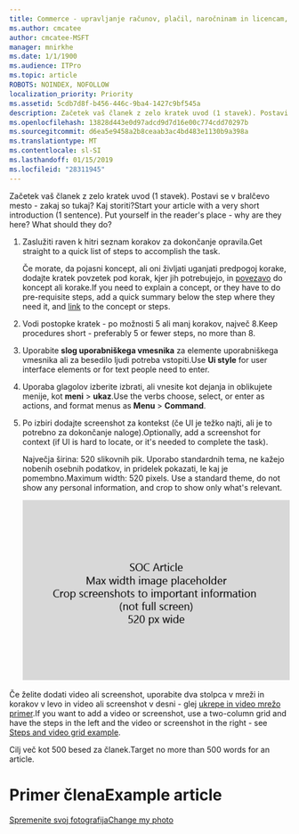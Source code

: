 ```yaml
---
title: Commerce - upravljanje računov, plačil, naročninam in licencam,
ms.author: cmcatee
author: cmcatee-MSFT
manager: mnirkhe
ms.date: 1/1/1900
ms.audience: ITPro
ms.topic: article
ROBOTS: NOINDEX, NOFOLLOW
localization_priority: Priority
ms.assetid: 5cdb7d8f-b456-446c-9ba4-1427c9bf545a
description: Začetek vaš članek z zelo kratek uvod (1 stavek). Postavi se v bralčevo mesto - zakaj so tukaj? Kaj storiti?
ms.openlocfilehash: 13828d443e0d97adcd9d7d16e00c774cdd70297b
ms.sourcegitcommit: d6ea5e9458a2b8ceaab3ac4bd483e1130b9a398a
ms.translationtype: MT
ms.contentlocale: sl-SI
ms.lasthandoff: 01/15/2019
ms.locfileid: "28311945"
---
```

<span data-ttu-id="6c9da-p102">Začetek vaš članek z zelo kratek uvod (1 stavek). Postavi se v bralčevo mesto - zakaj so tukaj? Kaj storiti?</span><span class="sxs-lookup"><span data-stu-id="6c9da-p102">Start your article with a very short introduction (1 sentence). Put yourself in the reader's place - why are they here? What should they do?</span></span> 
  
1. <span data-ttu-id="6c9da-108">Zaslužiti raven k hitri seznam korakov za dokončanje opravila.</span><span class="sxs-lookup"><span data-stu-id="6c9da-108">Get straight to a quick list of steps to accomplish the task.</span></span>
    
    <span data-ttu-id="6c9da-109">Če morate, da pojasni koncept, ali oni življati uganjati predpogoj korake, dodajte kratek povzetek pod korak, kjer jih potrebujejo, in [povezavo](https://support.office.com/article/f37e7984-cf03-4fde-92d3-82970d7e241b.aspx) do koncept ali korake.</span><span class="sxs-lookup"><span data-stu-id="6c9da-109">If you need to explain a concept, or they have to do pre-requisite steps, add a quick summary below the step where they need it, and [link](https://support.office.com/article/f37e7984-cf03-4fde-92d3-82970d7e241b.aspx) to the concept or steps.</span></span> 
    
2. <span data-ttu-id="6c9da-110">Vodi postopke kratek - po možnosti 5 ali manj korakov, največ 8.</span><span class="sxs-lookup"><span data-stu-id="6c9da-110">Keep procedures short - preferably 5 or fewer steps, no more than 8.</span></span>
    
3. <span data-ttu-id="6c9da-111">Uporabite **slog uporabniškega vmesnika** za elemente uporabniškega vmesnika ali za besedilo ljudi potreba vstopiti.</span><span class="sxs-lookup"><span data-stu-id="6c9da-111">Use **Ui style** for user interface elements or for text people need to enter.</span></span> 
    
4. <span data-ttu-id="6c9da-112">Uporaba glagolov izberite izbrati, ali vnesite kot dejanja in oblikujete menije, kot **meni** \> **ukaz**.</span><span class="sxs-lookup"><span data-stu-id="6c9da-112">Use the verbs choose, select, or enter as actions, and format menus as **Menu** \> **Command**.</span></span>
    
5. <span data-ttu-id="6c9da-113">Po izbiri dodajte screenshot za kontekst (če UI je težko najti, ali je to potrebno za dokončanje naloge).</span><span class="sxs-lookup"><span data-stu-id="6c9da-113">Optionally, add a screenshot for context (if UI is hard to locate, or it's needed to complete the task).</span></span>
    
    <span data-ttu-id="6c9da-p103">Največja širina: 520 slikovnih pik. Uporabo standardnih tema, ne kažejo nobenih osebnih podatkov, in pridelek pokazati, le kaj je pomembno.</span><span class="sxs-lookup"><span data-stu-id="6c9da-p103">Maximum width: 520 pixels. Use a standard theme, do not show any personal information, and crop to show only what's relevant.</span></span> 
    
    ![Ogradi - največja širina SOC člena umetnosti je 520 slikovnih pik](media/7d43d3be-8658-4a5b-aa15-ed62a47a2b24.png)
  
<span data-ttu-id="6c9da-117">Če želite dodati video ali screenshot, uporabite dva stolpca v mreži in korakov v levo in video ali screenshot v desni - glej [ukrepe in video mrežo primer](https://support.office.com/article/14ce8e82-efa0-47f5-bb84-94f078db3dae.aspx).</span><span class="sxs-lookup"><span data-stu-id="6c9da-117">If you want to add a video or screenshot, use a two-column grid and have the steps in the left and the video or screenshot in the right - see [Steps and video grid example](https://support.office.com/article/14ce8e82-efa0-47f5-bb84-94f078db3dae.aspx).</span></span> 
  
<span data-ttu-id="6c9da-118">Cilj več kot 500 besed za članek.</span><span class="sxs-lookup"><span data-stu-id="6c9da-118">Target no more than 500 words for an article.</span></span>
  
# <a name="example-article"></a><span data-ttu-id="6c9da-119">Primer člena</span><span class="sxs-lookup"><span data-stu-id="6c9da-119">Example article</span></span>

[<span data-ttu-id="6c9da-120">Spremenite svoj fotografija</span><span class="sxs-lookup"><span data-stu-id="6c9da-120">Change my photo</span></span>](https://support.office.com/article/555376e0-1fca-49ba-8434-307a0525c767.aspx)
  

